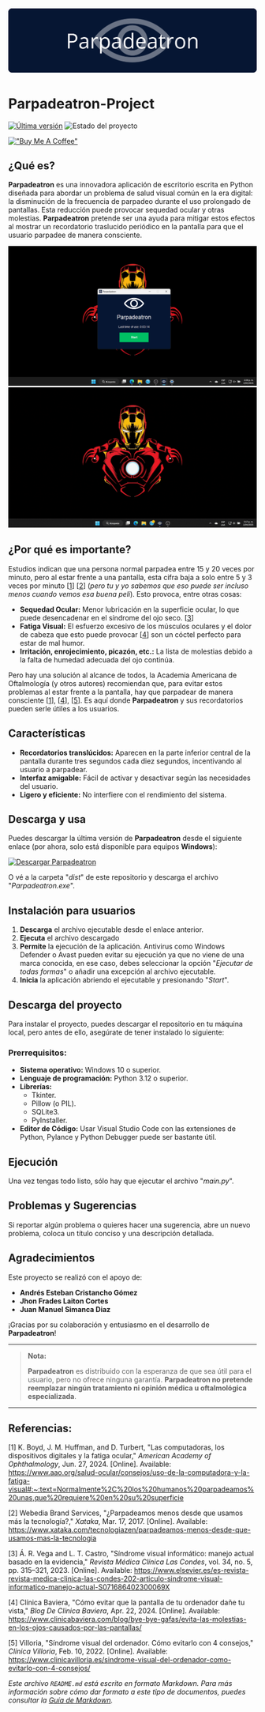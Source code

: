 # ![Parpadeatron Banner](./Screens/Assets/Parpadeatron_banner.png)

# Parpadeatron-Project

[![Última versión](https://img.shields.io/badge/Última%20versión-v1.0-blue)](https://github.com/SC-73/Parpadeatron-Project/releases/tag/v1.0.0)   ![Estado del proyecto](https://img.shields.io/badge/Estado-En%20Desarrollo-1ba832)
<!--Cambiar el color a c90c0f cuando ya no esté en desarrollo-->
[!["Buy Me A Coffee"](https://www.buymeacoffee.com/assets/img/custom_images/yellow_img.png)](https://buymeacoffee.com/sc73)


## ¿Qué es?
**Parpadeatron** es una innovadora aplicación de escritorio escrita en Python diseñada para abordar un problema de salud visual común en la era digital: la disminución de la frecuencia de parpadeo durante el uso prolongado de pantallas. Esta reducción puede provocar sequedad ocular y otras molestias.
**Parpadeatron** pretende ser una ayuda para mitigar estos efectos al mostrar un recordatorio traslucido periódico en la pantalla para que el usuario parpadee de manera consciente.

![Ejemplo Parpadeatron](./Screens/Assets/sample_parpadeatron.png)
![Funcionamiento de Parpadeatron](./Screens/Assets/sample_parpadeatron.gif)


## ¿Por qué es importante?
Estudios indican que una persona normal parpadea entre 15 y 20 veces por minuto, pero al estar frente a una pantalla, esta cifra baja a solo entre 5 y 3 veces por minuto [[1][article aao]] [[2][article xataka]] (_pero tu y yo sabemos que eso puede ser incluso menos cuando vemos esa buena peli_). 
Esto provoca, entre otras cosas:
* **Sequedad Ocular:** Menor lubricación en la superficie ocular, lo que puede desencadenar en el síndrome del ojo seco. [[3][article ojo seco]]
* **Fatiga Visual:** El esfuerzo excesivo de los músculos oculares y el dolor de cabeza que esto puede provocar [[4][article clbaviera]] son un cóctel perfecto para estar de mal humor.  
* **Irritación, enrojecimiento, picazón, etc.:** La lista de molestias debido a la falta de humedad adecuada del ojo continúa. 

Pero hay una solución al alcance de todos, la Academia Americana de Oftalmología (y otros autores) recomiendan que, para evitar estos problemas al estar frente a la pantalla, hay que parpadear de manera consciente [[1][article aao]], [[4][article clbaviera]], [[5][article clvilloria]]. Es aquí donde **Parpadeatron** y sus recordatorios pueden serle útiles a los usuarios. 

## Características

- **Recordatorios translúcidos:** Aparecen en la parte inferior central de la pantalla durante tres segundos cada diez segundos, incentivando al usuario a parpadear.
- **Interfaz amigable:** Fácil de activar y desactivar según las necesidades del usuario.
- **Ligero y eficiente:** No interfiere con el rendimiento del sistema.

## Descarga y usa
Puedes descargar la última versión de **Parpadeatron** desde el siguiente enlace (por ahora, solo está disponible para equipos **Windows**):

[![Descargar Parpadeatron](https://img.shields.io/badge/Descargar%20Parpadeatron-v1.0-blue)](https://github.com/SC-73/Parpadeatron-Project/raw/refs/heads/main/dist/Parpadeatron.exe)

O vé a la carpeta "_dist_" de este repositorio y descarga el archivo "_Parpadeatron.exe_".

## Instalación para usuarios
1. **Descarga** el archivo ejecutable desde el enlace anterior.
2. **Ejecuta** el archivo descargado 
3. **Permite** la ejecución de la aplicación. Antivirus como Windows Defender o Avast pueden evitar su ejecución ya que no viene de una marca conocida, en ese caso, debes seleccionar la opción "_Ejecutar de todas formas_" o añadir una excepción al archivo ejecutable.
4. **Inicia** la aplicación abriendo el ejecutable y presionando "_Start_".

## Descarga del proyecto
Para instalar el proyecto, puedes descargar el repositorio en tu máquina local, pero antes de ello, asegúrate de tener instalado lo siguiente:

### Prerrequisitos:
 + **Sistema operativo:** Windows 10 o superior. 
 + **Lenguaje de programación:** Python 3.12 o superior. 
 + **Librerías:**
    + Tkinter. 
    + Pillow (o PIL). 
    + SQLite3. 
    + PyInstaller. 
+ **Editor de Código:** Usar Visual Studio Code con las extensiones de Python, Pylance y Python Debugger puede ser bastante útil.

## Ejecución
Una vez tengas todo listo, sólo hay que ejecutar el archivo "_main.py_". 

## Problemas y Sugerencias
Si reportar algún problema o quieres hacer una sugerencia, abre un nuevo problema, coloca un título conciso y una descripción detallada.

## Agradecimientos

Este proyecto se realizó con el apoyo de:

- **Andrés Esteban Cristancho Gómez**
- **Jhon Frades Laiton Cortes**
- **Juan Manuel Simanca Diaz**

¡Gracias por su colaboración y entusiasmo en el desarrollo de **Parpadeatron**! 

---
>**Nota:**
>
>**Parpadeatron** es distribuido con la esperanza de que sea útil para el usuario, pero no ofrece ninguna garantía. **Parpadeatron no pretende reemplazar ningún tratamiento ni opinión médica u oftalmológica especializada**.

---

## Referencias:

[1] K. Boyd, J. M. Huffman, and D. Turbert, "Las computadoras, los dispositivos digitales y la fatiga ocular," *American Academy of Ophthalmology*, Jun. 27, 2024. [Online]. Available: https://www.aao.org/salud-ocular/consejos/uso-de-la-computadora-y-la-fatiga-visual#:~:text=Normalmente%2C%20los%20humanos%20parpadeamos%20unas,que%20requiere%20en%20su%20superficie

[2] Webedia Brand Services, "¿Parpadeamos menos desde que usamos más la tecnología?," *Xataka*, Mar. 17, 2017. [Online]. Available: https://www.xataka.com/tecnologiazen/parpadeamos-menos-desde-que-usamos-mas-la-tecnologia

[3] Á. R. Vega and L. T. Castro, "Síndrome visual informático: manejo actual basado en la evidencia," *Revista Médica Clínica Las Condes*, vol. 34, no. 5, pp. 315–321, 2023. [Online]. Available: https://www.elsevier.es/es-revista-revista-medica-clinica-las-condes-202-articulo-sindrome-visual-informatico-manejo-actual-S071686402300069X  

[4] Clínica Baviera, "Cómo evitar que la pantalla de tu ordenador dañe tu vista," *Blog De Clínica Baviera*, Apr. 22, 2024. [Online]. Available: https://www.clinicabaviera.com/blog/bye-bye-gafas/evita-las-molestias-en-los-ojos-causados-por-las-pantallas/

[5] Villoria, "Síndrome visual del ordenador. Cómo evitarlo con 4 consejos," *Clínica Villoria*, Feb. 10, 2022. [Online]. Available: https://www.clinicavilloria.es/sindrome-visual-del-ordenador-como-evitarlo-con-4-consejos/
 

_Este archivo `README.md` está escrito en formato Markdown. Para más información sobre cómo dar formato a este tipo de documentos, puedes consultar la [Guía de Markdown](https://www.markdownguide.org/basic-syntax/)._



[article aao]: https://www.aao.org/salud-ocular/consejos/uso-de-la-computadora-y-la-fatiga-visual#:~:text=Normalmente%2C%20los%20humanos%20parpadeamos%20unas,que%20requiere%20en%20su%20superficie

[article xataka]: https://www.xataka.com/tecnologiazen/parpadeamos-menos-desde-que-usamos-mas-la-tecnologia

[article ojo seco]: https://www.elsevier.es/es-revista-revista-medica-clinica-las-condes-202-articulo-sindrome-visual-informatico-manejo-actual-S071686402300069X

[article clbaviera]: https://www.clinicabaviera.com/blog/bye-bye-gafas/evita-las-molestias-en-los-ojos-causados-por-las-pantallas/

[article clvilloria]: https://www.clinicavilloria.es/sindrome-visual-del-ordenador-como-evitarlo-con-4-consejos/ 






